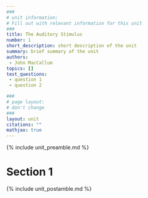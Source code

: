 ```yaml
---
###
# unit information: 
# Fill out with relevant information for this unit
###
title: The Auditory Stimulus
number: 1
short_description: short description of the unit
summary: brief summary of the unit
authors: 
 - John MacCallum
topics: []
test_questions:
 - question 1
 - question 2

###
# page layout:
# don't change
###
layout: unit
citations: ""
mathjax: true
---
```


{% include unit_preamble.md %}

# Section 1

{% include unit_postamble.md %}
